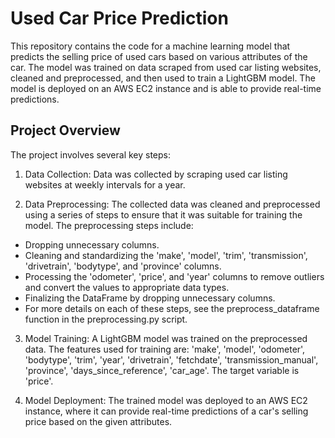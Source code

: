 # Used Car Price Prediction
This repository contains the code for a machine learning model that predicts the selling price of used cars based on various attributes of the car. The model was trained on data scraped from used car listing websites, cleaned and preprocessed, and then used to train a LightGBM model. The model is deployed on an AWS EC2 instance and is able to provide real-time predictions.

## Project Overview
The project involves several key steps:

1) Data Collection: Data was collected by scraping used car listing websites at weekly intervals for a year.

2) Data Preprocessing: The collected data was cleaned and preprocessed using a series of steps to ensure that it was suitable for training the model. The preprocessing steps include:
- Dropping unnecessary columns.
- Cleaning and standardizing the 'make', 'model', 'trim', 'transmission', 'drivetrain', 'bodytype', and 'province' columns.
- Processing the 'odometer', 'price', and 'year' columns to remove outliers and convert the values to appropriate data types.
- Finalizing the DataFrame by dropping unnecessary columns.
- For more details on each of these steps, see the preprocess_dataframe function in the preprocessing.py script.

3) Model Training: A LightGBM model was trained on the preprocessed data. The features used for training are: 'make', 'model', 'odometer', 'bodytype', 'trim', 'year', 'drivetrain', 'fetchdate', 'transmission_manual', 'province', 'days_since_reference', 'car_age'. The target variable is 'price'.

4) Model Deployment: The trained model was deployed to an AWS EC2 instance, where it can provide real-time predictions of a car's selling price based on the given attributes.
